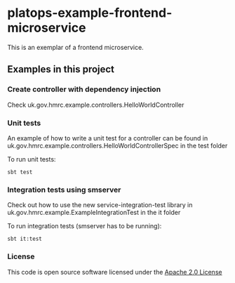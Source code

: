 # platops-example-frontend-microservice

This is an exemplar of a frontend microservice.

## Examples in this project

### Create controller with dependency injection

Check uk.gov.hmrc.example.controllers.HelloWorldController

### Unit tests

An example of how to write a unit test for a controller can be found in uk.gov.hmrc.example.controllers.HelloWorldControllerSpec in the test folder

To run unit tests:

```
sbt test
```

### Integration tests using smserver

Check out how to use the new service-integration-test library in uk.gov.hmrc.example.ExampleIntegrationTest in the it folder

To run integration tests (smserver has to be running):

```
sbt it:test
```


### License

This code is open source software licensed under the [Apache 2.0 License]("http://www.apache.org/licenses/LICENSE-2.0.html")
